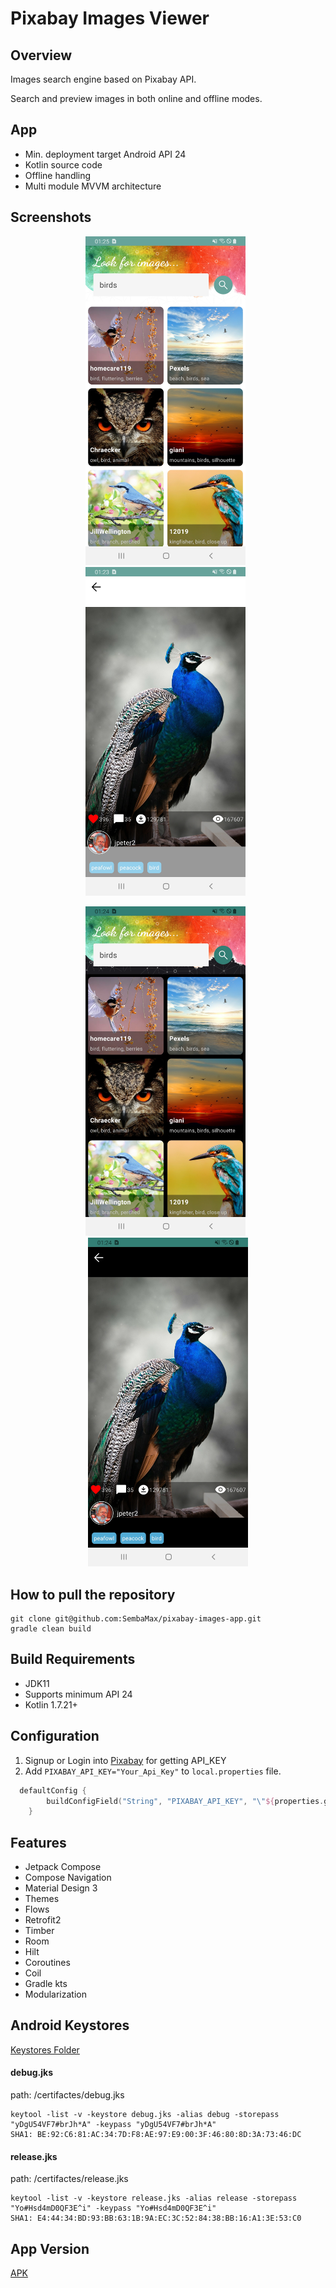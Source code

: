 # Pixabay Images Viewer

## Overview
Images search engine based on Pixabay API.

Search and preview images in both online and offline modes.


## App
* Min. deployment target Android API 24
* Kotlin source code
* Offline handling
* Multi module MVVM architecture


## Screenshots

<p align="center">
<img src="https://github.com/SembaMax/pixabay-images-app/blob/main/screenshots/main_light.jpg" width="256" />
&nbsp;
<img src="https://github.com/SembaMax/pixabay-images-app/blob/main/screenshots/detail_light.jpg" width="256" />
&nbsp;
</p>
  
<p align="center">
<img src="https://github.com/SembaMax/pixabay-images-app/blob/main/screenshots/main_dark.jpg" width="256" />
&nbsp;
<img src="https://github.com/SembaMax/pixabay-images-app/blob/main/screenshots/detail_dark.jpg" width="256" />
</p>


## How to pull the repository

	git clone git@github.com:SembaMax/pixabay-images-app.git
	gradle clean build
  

## Build Requirements

- JDK11
- Supports minimum API 24
- Kotlin 1.7.21+

## Configuration

1. Signup or Login into [Pixabay](https://pixabay.com/api/docs/#api_search_images) for getting API_KEY
2. Add `PIXABAY_API_KEY="Your_Api_Key"` to `local.properties` file.

```kotlin
  defaultConfig {
        buildConfigField("String", "PIXABAY_API_KEY", "\"${properties.getProperty("PIXABAY_API_KEY")}\"")
    }
 ```


## Features

- Jetpack Compose
- Compose Navigation
- Material Design 3
- Themes
- Flows
- Retrofit2
- Timber
- Room
- Hilt
- Coroutines
- Coil
- Gradle kts
- Modularization


## Android Keystores

[Keystores Folder](https://github.com/SembaMax/pixabay-images-app/tree/main/certifactes)

#### debug.jks

path:  /certifactes/debug.jks

    keytool -list -v -keystore debug.jks -alias debug -storepass "yDgU54VF7#brJh*A" -keypass "yDgU54VF7#brJh*A" 
    SHA1: BE:92:C6:81:AC:34:7D:F8:AE:97:E9:00:3F:46:80:8D:3A:73:46:DC

#### release.jks

path:  /certifactes/release.jks

    keytool -list -v -keystore release.jks -alias release -storepass "Yo#Hsd4mD0QF3E^i" -keypass "Yo#Hsd4mD0QF3E^i"
    SHA1: E4:44:34:BD:93:BB:63:1B:9A:EC:3C:52:84:38:BB:16:A1:3E:53:C0
    
    
## App Version
[APK](https://github.com/SembaMax/pixabay-images-app/tree/main/apk)
    
